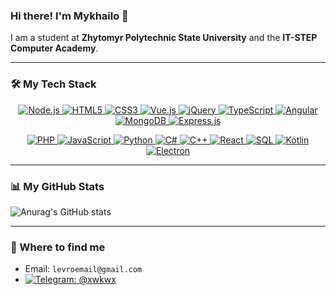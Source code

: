 ### Hi there! I'm Mykhailo 👋

I am a student at **Zhytomyr Polytechnic State University** and the **IT-STEP Computer Academy**.

---

### 🛠️ My Tech Stack
<p align="center">
  <a href="https://nodejs.org" target="_blank">
    <img alt="Node.js" src="https://img.shields.io/badge/Node.js-339933?style=for-the-badge&logo=nodedotjs&logoColor=white">
  </a>
  <a href="https://developer.mozilla.org/en-US/docs/Web/HTML" target="_blank">
    <img alt="HTML5" src="https://img.shields.io/badge/HTML5-E34F26?style=for-the-badge&logo=html5&logoColor=white">
  </a>
  <a href="https://developer.mozilla.org/en-US/docs/Web/CSS" target="_blank">
    <img alt="CSS3" src="https://img.shields.io/badge/CSS3-1572B6?style=for-the-badge&logo=css3&logoColor=white">
  </a>
  <a href="https://vuejs.org" target="_blank">
    <img alt="Vue.js" src="https://img.shields.io/badge/Vue.js-4FC08D?style=for-the-badge&logo=vuedotjs&logoColor=white">
  </a>
  <a href="https://jquery.com" target="_blank">
    <img alt="jQuery" src="https://img.shields.io/badge/jQuery-0769AD?style=for-the-badge&logo=jquery&logoColor=white">
  </a>
  <a href="https://www.typescriptlang.org" target="_blank">
    <img alt="TypeScript" src="https://img.shields.io/badge/TypeScript-3178C6?style=for-the-badge&logo=typescript&logoColor=white">
  </a>
  <a href="https://angular.io" target="_blank">
    <img alt="Angular" src="https://img.shields.io/badge/Angular-DD0031?style=for-the-badge&logo=angular&logoColor=white">
  </a>
  <a href="https://www.mongodb.com" target="_blank">
    <img alt="MongoDB" src="https://img.shields.io/badge/MongoDB-47A248?style=for-the-badge&logo=mongodb&logoColor=white">
  </a>
  <a href="https://expressjs.com" target="_blank">
    <img alt="Express.js" src="https://img.shields.io/badge/Express.js-000000?style=for-the-badge&logo=express&logoColor=white">
  </a>
  <p align="center">
  <a href="https://www.php.net" target="_blank">
    <img alt="PHP" src="https://img.shields.io/badge/PHP-777BB4?style=for-the-badge&logo=php&logoColor=white">
  </a>
  <a href="https://developer.mozilla.org/en-US/docs/Web/JavaScript" target="_blank">
    <img alt="JavaScript" src="https://img.shields.io/badge/JavaScript-F7DF1E?style=for-the-badge&logo=javascript&logoColor=black">
  </a>
  <a href="https://www.python.org" target="_blank">
    <img alt="Python" src="https://img.shields.io/badge/Python-3776AB?style=for-the-badge&logo=python&logoColor=white">
  </a>
  <a href="https://docs.microsoft.com/en-us/dotnet/csharp/" target="_blank">
    <img alt="C#" src="https://img.shields.io/badge/C%23-239120?style=for-the-badge&logo=c-sharp&logoColor=white">
  </a>
  <a href="https://isocpp.org" target="_blank">
    <img alt="C++" src="https://img.shields.io/badge/C%2B%2B-00599C?style=for-the-badge&logo=cplusplus&logoColor=white">
  </a>
  <a href="https://reactjs.org" target="_blank">
    <img alt="React" src="https://img.shields.io/badge/React-61DAFB?style=for-the-badge&logo=react&logoColor=black">
  </a>
  <a href="https://www.mysql.com" target="_blank">
    <img alt="SQL" src="https://img.shields.io/badge/MySQL-4479A1?style=for-the-badge&logo=mysql&logoColor=white">
  </a>
  <a href="https://kotlinlang.org" target="_blank">
    <img alt="Kotlin" src="https://img.shields.io/badge/Kotlin-7F52FF?style=for-the-badge&logo=kotlin&logoColor=white">
  </a>
  <a href="https://www.electronjs.org" target="_blank">
    <img alt="Electron" src="https://img.shields.io/badge/Electron-191970?style=for-the-badge&logo=electron&logoColor=white">
  </a>
</p>

---

### 📊 My GitHub Stats
![Anurag's GitHub stats](https://github-readme-stats.vercel.app/api?username=LevrikM&hide=contribs,prs&theme=dark&hide_title=true&rank_icon=github)

---

### 🔗 Where to find me

* Email: `levroemail@gmail.com`
* [<img src="https://img.shields.io/badge/Telegram-26A5E4?style=for-the-badge&logo=telegram&logoColor=white" alt="Telegram: @xwkwx" />](https://t.me/xwkwx)
